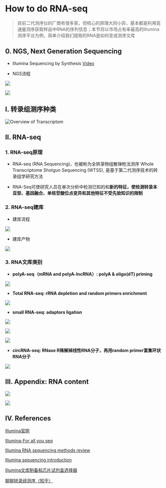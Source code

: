 # How to do RNA-seq

> 目前二代测序仪的厂商有很多家，但核心的原理大同小异，基本都是利用高通量测序获取样品中RNA的序列信息；本节将以市场占有率最高的Illumina测序平台为例，简单介绍我们提取的RNA是如何变成测序文库



## 0. NGS, Next Generation Sequencing 

* Illumina Sequencing by Synthesis [Video](https://www.youtube.com/watch?v=fCd6B5HRaZ8)

* NGS流程

![](img/RNA-seq/NGS-overview.png)

![](img/RNA-seq/NGS-overview2.png)


## I. 转录组测序种类

![Overview of Transcriptom](img/RNA-seq/Transcriptome.png)


## II. RNA-seq

### 1. RNA-seq原理

* RNA-seq (RNA Sequencing)，也被称为全转录物组散弹枪法测序 Whole Transcriptome Shotgun Sequencing (WTSS), 是基于第二代测序技术的转录组学研究方法

* RNA-Seq可使研究人员在单次分析中检测已知的和**新的特征，使检测转录本亚型、基因融合、单核苷酸位点变异和其他特征不受先验知识的限制**

### 2. RNA-seq建库

* 建库流程

![](img/RNA-seq/RNA-seq_library.png)

* 建库产物

![](img/RNA-seq/Sequencing-fragment.png)

### 3. RNA文库类别

* **polyA-seq（mRNA and polyA-lncRNA）: polyA & oligo(dT) priming**

![](img/RNA-seq/polyA_RNA-seq.png)

* **Total RNA-seq: rRNA depletion and random primers enrichment**

![](img/RNA-seq/total_RNA-seq.png)

* **small RNA-seq: adaptors ligation**

![](img/RNA-seq/small_RNA-seq.png)

![](img/RNA-seq/small_RNA-seq2.png)

![](img/RNA-seq/small_RNA-seq3.png)

* **circRNA-seq: RNase R降解掉线性RNA分子，再用random primer富集环状RNA分子**

![](img/RNA-seq/circRNA-seq.png)

## III. Appendix: RNA content

![](img/RNA-seq/RNA-content.png)

![](img/RNA-seq/RNA-content-category.png)

## IV. References

[Illumina官网](https://www.illumina.com.cn/techniques/sequencing/rna-sequencing.html)

[Illumina-For all you seq](https://cloud.tsinghua.edu.cn/f/bd7e07a9abf647f083c4/)

[Illumina RNA sequencing methods review](https://cloud.tsinghua.edu.cn/f/d6ac4a1c37004acaa7d4/)

[Illumina sequencing introduction](https://cloud.tsinghua.edu.cn/f/286142b9fc27440b8b2e/)

[Illumina文库制备和芯片试剂盒选择器](https://www.illumina.com.cn/library-prep-array-kit-selector.html)

[聊聊转录组测序（知乎）](https://zhuanlan.zhihu.com/p/26319993)

